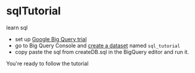 # sqlTutorial
learn sql

* set up [Google Big Query trial](https://cloud.google.com/bigquery)
* go to Big Query Console and [create a dataset](https://cloud.google.com/bigquery/docs/quickstarts/quickstart-cloud-console) named `sql_tutorial`
* copy paste the sql from createDB.sql in the BigQuery editor and run it.

You're ready to follow the tutorial
